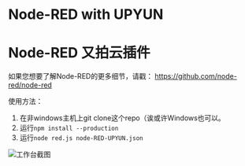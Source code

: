 # Node-RED with UPYUN
# Node-RED 又拍云插件

如果您想要了解Node-RED的更多细节，请戳： https://github.com/node-red/node-red

使用方法：

1. 在非windows主机上git clone这个repo（诶或许Windows也可以。
2. 运行`npm install --production`
3. 运行`node red.js node-RED-UPYUN.json`

![工作台截图](http://upyun.gitcafe.com/scaret/node-red-uploader-for-UPYUN/raw/upyun-node/upyun-screenshot.png)
